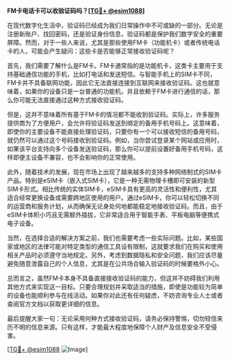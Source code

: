 **FM卡电话卡可以收验证码吗？[[TG💪+ @esim1088](https://t.me/s/esim1088)]**

在现代数字化生活中，验证码已经成为我们日常操作中不可或缺的一部分。无论是注册新账户、找回密码，还是验证身份信息，验证码都是保护我们数字安全的重要屏障。然而，对于一些人来说，尤其是那些使用FM卡（功能机卡）或者传统电话卡的人，可能会产生疑问：这些卡是否能够正常接收验证码呢？

首先，我们需要了解什么是FM卡。FM卡通常指的是功能机卡，这类卡主要用于支持基础通信功能的手机，比如打电话和发送短信。与智能手机上的SIM卡不同，FM卡并不具备联网功能，因此它无法直接连接到互联网来接收验证码。这也就意味着，如果你的设备只是一台普通的功能机，并且依赖于FM卡进行通信的话，那么你可能无法直接通过这种方式接收验证码。

但是，这并不意味着所有基于FM卡的情况都不能收到验证码。实际上，许多服务提供商为了方便用户，会允许将验证码发送到绑定的备用手机号码上。这意味着，即使你的主要设备不能直接处理验证码，只要你有一个可以接收短信的备用号码，就仍然可以通过这个号码接收到验证码。例如，当你尝试登录某个网站或应用时，如果该平台支持向多个设备发送验证码，那么你可以提前设置好备用手机号码，这样即便主设备不兼容，也不会影响你的正常使用。

此外，随着技术的发展，现在市场上出现了越来越多的支持多种网络制式的SIM卡产品。特别是eSIM卡（嵌入式SIM卡），它是一种无需物理卡槽即可安装的新型SIM卡形式。相比传统的实体SIM卡，eSIM卡具有更高的灵活性和便利性，尤其适合经常更换设备或需要跨地区使用的用户。通过eSIM卡，你可以轻松切换不同的运营商和服务计划，从而确保无论身处何地都能稳定地接收验证码。而且，由于eSIM卡体积小巧且无需额外插拔，它非常适合用于智能手表、平板电脑等便携式电子设备。

当然，在选择合适的解决方案之前，我们也需要考虑一些实际问题。比如，某些国家或地区的法律可能对特定类型的通信工具设有限制，这就要求我们在购买和使用相关产品时必须遵守当地规定。另外，考虑到数据隐私和安全问题，我们应该尽量避免随意泄露自己的个人信息，尤其是在公共场合输入验证码的时候要格外小心。

总而言之，虽然FM卡本身不具备直接接收验证码的能力，但这并不妨碍我们利用其他方式来实现这一目标。只要合理规划并采取适当的措施，即使是功能较为简单的设备也能顺利参与在线活动。如果你对此还有任何疑虑，不妨咨询专业人士或者查阅官方文档以获取更详细的信息。

最后提醒大家一句：无论采用何种方式接收验证码，请务必保持警惕，切勿轻信来历不明的信息来源。只有这样，才能最大程度地保障个人财产及信息安全不受侵害。

[[TG💪+ @esim1088](https://t.me/s/esim1088) ![Image](https://i.postimg.cc/4NQfJmqS/Snipaste-2025-05-13-00-14-12.png)]